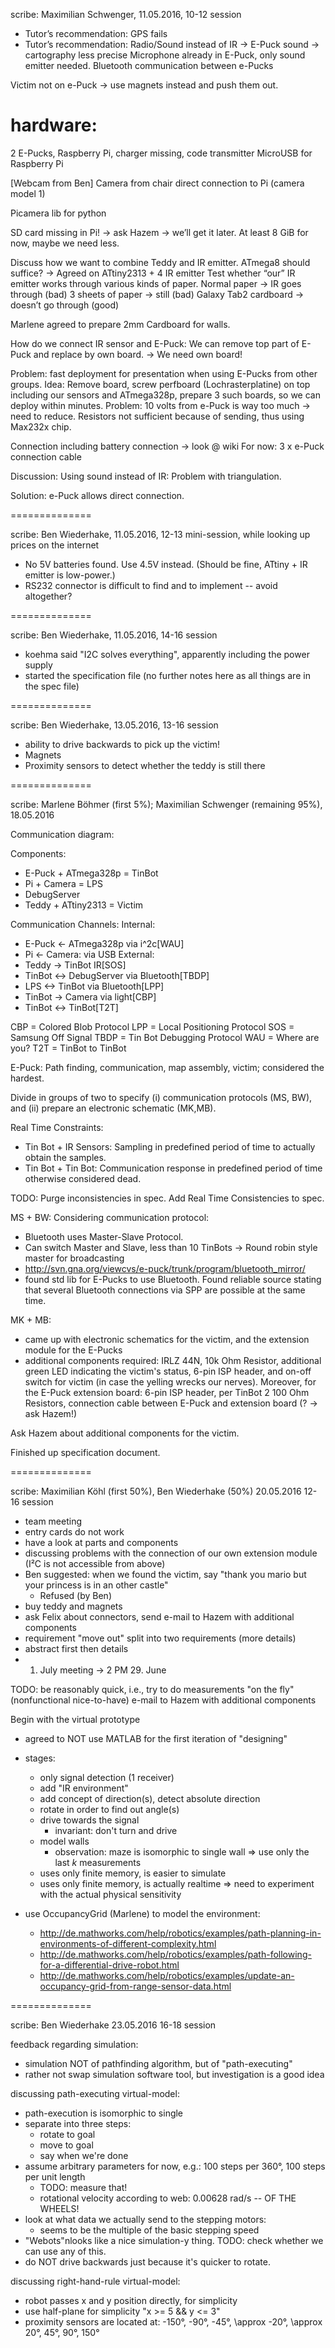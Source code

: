 scribe: Maximilian Schwenger, 11.05.2016, 10-12 session

* Tutor’s recommendation: GPS fails
* Tutor’s recommendation: Radio/Sound instead of IR -> E-Puck sound -> cartography less precise
Microphone already in E-Puck, only sound emitter needed.
Bluetooth communication between e-Pucks

Victim not on e-Puck -> use magnets instead and push them out.

hardware:
=========

2 E-Pucks, Raspberry Pi, charger missing, code transmitter
MicroUSB for Raspberry Pi

[Webcam from Ben]
Camera from chair direct connection to Pi (camera model 1)

Picamera lib for python

SD card missing in Pi! -> ask Hazem -> we’ll get it later.
At least 8 GiB for now, maybe we need less.

Discuss how we want to combine Teddy and IR emitter.  ATmega8 should suffice? -> Agreed on ATtiny2313 + 4 IR emitter
Test whether “our” IR emitter works through various kinds of paper.
Normal paper -> IR goes through (bad)
3 sheets of paper -> still (bad)
Galaxy Tab2 cardboard -> doesn’t go through (good)

Marlene agreed to prepare 2mm Cardboard for walls.

How do we connect IR sensor and E-Puck: We can remove top part of E-Puck and replace by own board. -> We need own board!

Problem: fast deployment for presentation when using E-Pucks from other groups.
Idea: Remove board, screw perfboard (Lochrasterplatine) on top including our sensors and ATmega328p, prepare 3 such boards, so we can deploy within minutes. 
Problem: 10 volts from e-Puck is way too much -> need to reduce. Resistors not sufficient because of sending, thus using Max232x chip.

Connection including battery connection -> look @ wiki
For now: 3 x e-Puck connection cable

Discussion: Using sound instead of IR: Problem with triangulation.

Solution: e-Puck allows direct connection.


==============

scribe: Ben Wiederhake, 11.05.2016, 12-13 mini-session, while looking up prices on the internet

- No 5V batteries found.  Use 4.5V instead. (Should be fine, ATtiny + IR emitter is low-power.)
- RS232 connector is difficult to find and to implement -- avoid altogether?


==============

scribe: Ben Wiederhake, 11.05.2016, 14-16 session

- koehma said "I2C solves everything", apparently including the power supply
- started the specification file (no further notes here as all things are in the spec file)


==============

scribe: Ben Wiederhake, 13.05.2016, 13-16 session

- ability to drive backwards to pick up the victim!
- Magnets
- Proximity sensors to detect whether the teddy is still there

==============

scribe: Marlene Böhmer (first 5%); Maximilian Schwenger (remaining 95%), 18.05.2016 

Communication diagram:

Components: 
- E-Puck + ATmega328p = TinBot
- Pi + Camera = LPS
- DebugServer
- Teddy + ATtiny2313 = Victim

Communication Channels:
Internal: 
- E-Puck <- ATmega328p via i^2c[WAU]
- Pi <- Camera: via USB
External: 
- Teddy -> TinBot IR[SOS]
- TinBot <-> DebugServer via Bluetooth[TBDP]
- LPS <-> TinBot via Bluetooth[LPP]
- TinBot -> Camera via light[CBP]
- TinBot <-> TinBot[T2T]

CBP  = Colored Blob Protocol
LPP  = Local Positioning Protocol
SOS  = Samsung Off Signal
TBDP = Tin Bot Debugging Protocol
WAU  = Where are you?
T2T  = TinBot to TinBot

E-Puck: Path finding, communication, map assembly, victim; considered the hardest.

Divide in groups of two to specify (i) communication protocols (MS, BW), and (ii) prepare an electronic schematic (MK,MB).

Real Time Constraints: 
- Tin Bot + IR Sensors: Sampling in predefined period of time to actually obtain the samples.
- Tin Bot + Tin Bot: Communication response in predefined period of time otherwise considered dead.

TODO:
Purge inconsistencies in spec.
Add Real Time Consistencies to spec.

MS + BW:
Considering communication protocol:
- Bluetooth uses Master-Slave Protocol.
- Can switch Master and Slave, less than 10 TinBots -> Round robin style master for broadcasting
- http://svn.gna.org/viewcvs/e-puck/trunk/program/bluetooth_mirror/
- found std lib for E-Pucks to use Bluetooth. Found reliable source stating that several Bluetooth connections via SPP are possible at the same time.

MK + MB:
- came up with electronic schematics for the victim, and the extension module for the E-Pucks
- additional components required: IRLZ 44N, 10k Ohm Resistor, additional green LED indicating the victim's status, 6-pin ISP header, and on-off switch for victim (in case the yelling wrecks our nerves). Moreover, for the E-Puck extension board: 6-pin ISP header, per TinBot 2 100 Ohm Resistors, connection cable between E-Puck and extension board (? -> ask Hazem!)

Ask Hazem about additional components for the victim.

Finished up specification document.


==============

scribe: Maximilian Köhl (first 50%), Ben Wiederhake (50%) 20.05.2016 12-16 session

- team meeting
- entry cards do not work
- have a look at parts and components
- discussing problems with the connection of our own extension module (I²C is not accessible from above)
- Ben suggested: when we found the victim, say "thank you mario but your princess is in an other castle"
    + Refused (by Ben)
- buy teddy and magnets
- ask Felix about connectors, send e-mail to Hazem with additional components
- requirement "move out" split into two requirements (more details)
- abstract first then details
- 1. July meeting -> 2 PM 29. June

TODO: be reasonably quick, i.e., try to do measurements "on the fly"
    (nonfunctional nice-to-have)
    e-mail to Hazem with additional components

Begin with the virtual prototype
- agreed to NOT use MATLAB for the first iteration of "designing"
- stages:
    + only signal detection (1 receiver)
    + add "IR environment"
    + add concept of direction(s), detect absolute direction
    + rotate in order to find out angle(s)
    + drive towards the signal
        * invariant: don't turn and drive
    + model walls
        * observation: maze is isomorphic to single wall
=> use only the last $k$ measurements
    - uses only finite memory, is easier to simulate
    - uses only finite memory, is actually realtime
=> need to experiment with the actual physical sensitivity

- use OccupancyGrid (Marlene) to model the environment:
    + http://de.mathworks.com/help/robotics/examples/path-planning-in-environments-of-different-complexity.html
    + http://de.mathworks.com/help/robotics/examples/path-following-for-a-differential-drive-robot.html
    + http://de.mathworks.com/help/robotics/examples/update-an-occupancy-grid-from-range-sensor-data.html


==============

scribe: Ben Wiederhake 23.05.2016 16-18 session

feedback regarding simulation:
- simulation NOT of pathfinding algorithm, but of "path-executing"
- rather not swap simulation software tool, but investigation is a good idea

discussing path-executing virtual-model:
- path-execution is isomorphic to single
- separate into three steps:
	* rotate to goal
	* move to goal
	* say when we're done
- assume arbitrary parameters for now, e.g.: 100 steps per 360°, 100 steps per unit length
	* TODO: measure that!
	* rotational velocity according to web: 0.00628 rad/s -- OF THE WHEELS!
- look at what data we actually send to the stepping motors:
	* seems to be the multiple of the basic stepping speed
- "Webots"nlooks like a nice simulation-y thing.  TODO: check whether we can use any of this.
- do NOT drive backwards just because it's quicker to rotate.

discussing right-hand-rule virtual-model:
- robot passes x and y position directly, for simplicity
- use half-plane for simplicity
	"x >= 5 && y <= 3"
- proximity sensors are located at: -150°, -90°, -45°, \approx -20°, \approx 20°, 45°, 90°, 150°
